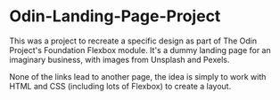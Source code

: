 # Odin-Landing-Page-Project

This was a project to recreate a specific design as part of The Odin Project's Foundation Flexbox  module. It's a dummy landing page for an imaginary business, 
with images from Unsplash and Pexels. 

None of the links lead to another page, the idea is simply to work with HTML and CSS (including lots of Flexbox) to create a layout. 
